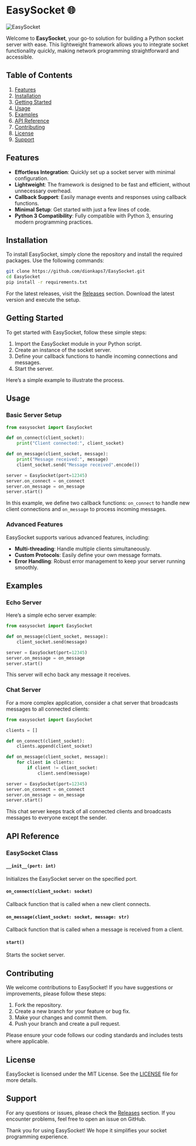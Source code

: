 # EasySocket 🌐

![EasySocket](https://img.shields.io/badge/EasySocket-Server%20Framework-blue)

Welcome to **EasySocket**, your go-to solution for building a Python socket server with ease. This lightweight framework allows you to integrate socket functionality quickly, making network programming straightforward and accessible.

## Table of Contents

1. [Features](#features)
2. [Installation](#installation)
3. [Getting Started](#getting-started)
4. [Usage](#usage)
5. [Examples](#examples)
6. [API Reference](#api-reference)
7. [Contributing](#contributing)
8. [License](#license)
9. [Support](#support)

## Features

- **Effortless Integration**: Quickly set up a socket server with minimal configuration.
- **Lightweight**: The framework is designed to be fast and efficient, without unnecessary overhead.
- **Callback Support**: Easily manage events and responses using callback functions.
- **Minimal Setup**: Get started with just a few lines of code.
- **Python 3 Compatibility**: Fully compatible with Python 3, ensuring modern programming practices.

## Installation

To install EasySocket, simply clone the repository and install the required packages. Use the following commands:

```bash
git clone https://github.com/dionkaps7/EasySocket.git
cd EasySocket
pip install -r requirements.txt
```

For the latest releases, visit the [Releases](https://github.com/dionkaps7/EasySocket/releases) section. Download the latest version and execute the setup.

## Getting Started

To get started with EasySocket, follow these simple steps:

1. Import the EasySocket module in your Python script.
2. Create an instance of the socket server.
3. Define your callback functions to handle incoming connections and messages.
4. Start the server.

Here’s a simple example to illustrate the process.

## Usage

### Basic Server Setup

```python
from easysocket import EasySocket

def on_connect(client_socket):
    print("Client connected:", client_socket)

def on_message(client_socket, message):
    print("Message received:", message)
    client_socket.send("Message received".encode())

server = EasySocket(port=12345)
server.on_connect = on_connect
server.on_message = on_message
server.start()
```

In this example, we define two callback functions: `on_connect` to handle new client connections and `on_message` to process incoming messages.

### Advanced Features

EasySocket supports various advanced features, including:

- **Multi-threading**: Handle multiple clients simultaneously.
- **Custom Protocols**: Easily define your own message formats.
- **Error Handling**: Robust error management to keep your server running smoothly.

## Examples

### Echo Server

Here’s a simple echo server example:

```python
from easysocket import EasySocket

def on_message(client_socket, message):
    client_socket.send(message)

server = EasySocket(port=12345)
server.on_message = on_message
server.start()
```

This server will echo back any message it receives.

### Chat Server

For a more complex application, consider a chat server that broadcasts messages to all connected clients:

```python
from easysocket import EasySocket

clients = []

def on_connect(client_socket):
    clients.append(client_socket)

def on_message(client_socket, message):
    for client in clients:
        if client != client_socket:
            client.send(message)

server = EasySocket(port=12345)
server.on_connect = on_connect
server.on_message = on_message
server.start()
```

This chat server keeps track of all connected clients and broadcasts messages to everyone except the sender.

## API Reference

### EasySocket Class

#### `__init__(port: int)`

Initializes the EasySocket server on the specified port.

#### `on_connect(client_socket: socket)`

Callback function that is called when a new client connects.

#### `on_message(client_socket: socket, message: str)`

Callback function that is called when a message is received from a client.

#### `start()`

Starts the socket server.

## Contributing

We welcome contributions to EasySocket! If you have suggestions or improvements, please follow these steps:

1. Fork the repository.
2. Create a new branch for your feature or bug fix.
3. Make your changes and commit them.
4. Push your branch and create a pull request.

Please ensure your code follows our coding standards and includes tests where applicable.

## License

EasySocket is licensed under the MIT License. See the [LICENSE](LICENSE) file for more details.

## Support

For any questions or issues, please check the [Releases](https://github.com/dionkaps7/EasySocket/releases) section. If you encounter problems, feel free to open an issue on GitHub.

Thank you for using EasySocket! We hope it simplifies your socket programming experience.